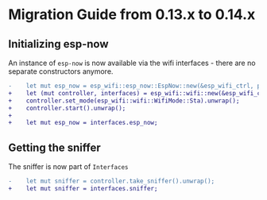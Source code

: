 # Migration Guide from 0.13.x to 0.14.x

## Initializing esp-now

An instance of `esp-now` is now available via the wifi interfaces - there are no separate constructors anymore.

```diff
-    let mut esp_now = esp_wifi::esp_now::EspNow::new(&esp_wifi_ctrl, peripherals.WIFI).unwrap();
+    let (mut controller, interfaces) = esp_wifi::wifi::new(&esp_wifi_ctrl, wifi).unwrap();
+    controller.set_mode(esp_wifi::wifi::WifiMode::Sta).unwrap();
+    controller.start().unwrap();
+
+    let mut esp_now = interfaces.esp_now;
```

## Getting the sniffer

The sniffer is now part of `Interfaces`

```diff
-    let mut sniffer = controller.take_sniffer().unwrap();
+    let mut sniffer = interfaces.sniffer;
```
